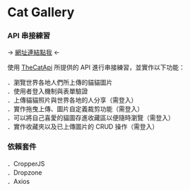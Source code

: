 # Cat Gallery

### API 串接練習

→ [網址連結點我](https://driedfishlin.github.io/cat-gallery/) ←

使用 [TheCatApi](https://docs.thecatapi.com/) 所提供的 API 進行串接練習，並實作以下功能：

．瀏覽世界各地人們所上傳的貓貓圖片  
．使用者登入機制與表單驗證  
．上傳貓貓照片與世界各地的人分享（需登入）  
．實作拖曳上傳、圖片自定義裁剪功能（需登入）  
．可以將自己喜愛的貓圖存進收藏區以便隨時瀏覽（需登入）  
．實作收藏夾以及已上傳圖片的 CRUD 操作（需登入）

### 依賴套件

．CropperJS  
．Dropzone  
．Axios
